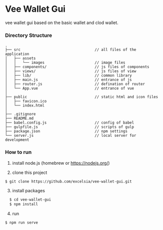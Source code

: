 # Vee Wallet Gui

vee wallet gui based on the basic wallet and clod wallet.

### Directory Structure

```
.
├── src                                  // all files of the application
│   ├── assets
│   │   └── images                       // image files
│   ├── components/                      // js files of components
│   ├── views/                           // js files of view
│   ├── lib/                             // common library
│   ├── main.js                          // entrance of js
│   ├── router.js                        // defination of router
│   └── App.vue                          // entrance of vue
│
├── public                               // static html and icon files
│   ├── favicon.ico                      
│   └── index.html 
│
├── .gitignore
├── README.md
├── babel.config.js                      // config of babel
├── gulpfile.js                          // scripts of gulp
├── package.json                         // npm settings
└── server.js                            // local server for development
```

### How to run

  1. install node.js (homebrew or https://nodejs.org/)
  
  2. clone this project
  
``` bash
$ git clone https://github.com/excelsia/vee-wallet-gui.git
```

  3. install packages
  
```bash
  $ cd vee-wallet-gui
  $ npm install
```

  4. run
  
```
$ npm run serve
```
